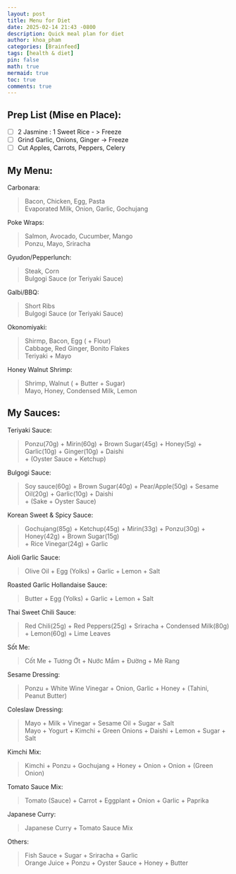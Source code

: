 ```yaml
---
layout: post
title: Menu for Diet
date: 2025-02-14 21:43 -0800
description: Quick meal plan for diet
author: khoa_pham
categories: [Brainfeed]
tags: [health & diet]
pin: false
math: true
mermaid: true
toc: true
comments: true
---
```


## Prep List (Mise en Place):
- [ ] 2 Jasmine : 1 Sweet Rice - > Freeze
- [ ] Grind Garlic, Onions, Ginger -> Freeze
- [ ] Cut Apples, Carrots, Peppers, Celery

## My Menu:
Carbonara:
> Bacon, Chicken, Egg, Pasta   
> Evaporated Milk, Onion, Garlic, Gochujang

Poke Wraps:
> Salmon, Avocado, Cucumber, Mango   
> Ponzu, Mayo, Sriracha

Gyudon/Pepperlunch:
> Steak, Corn   
> Bulgogi Sauce (or Teriyaki Sauce)

Galbi/BBQ:
> Short Ribs   
> Bulgogi Sauce (or Teriyaki Sauce)

Okonomiyaki:
> Shirmp, Bacon, Egg ( + Flour)   
> Cabbage, Red Ginger, Bonito Flakes   
> Teriyaki + Mayo

Honey Walnut Shrimp:
> Shrimp, Walnut ( + Butter + Sugar)   
> Mayo, Honey, Condensed Milk, Lemon   

## My Sauces:
Teriyaki Sauce: 
> Ponzu(70g) + Mirin(60g) + Brown Sugar(45g) + Honey(5g) + Garlic(10g) + Ginger(10g) + Daishi   
> \+ (Oyster Sauce + Ketchup)

Bulgogi Sauce: 
> Soy sauce(60g) + Brown Sugar(40g) + Pear/Apple(50g) + Sesame Oil(20g)  + Garlic(10g) + Daishi   
> \+ (Sake + Oyster Sauce)

Korean Sweet & Spicy Sauce:
> Gochujang(85g) + Ketchup(45g) + Mirin(33g) + Ponzu(30g) + Honey(42g) + Brown Sugar(15g)   
> \+ Rice Vinegar(24g) + Garlic

Aioli Garlic Sauce:
> Olive Oil + Egg (Yolks) + Garlic + Lemon + Salt

Roasted Garlic Hollandaise Sauce:
> Butter + Egg (Yolks) + Garlic + Lemon + Salt

Thai Sweet Chili Sauce: 
> Red Chili(25g) + Red Peppers(25g) + Sriracha + Condensed Milk(80g) + Lemon(60g) + Lime Leaves

Sốt Me:
> Cốt Me + Tương Ớt + Nước Mắm + Đường + Mè Rang

Sesame Dressing: 
> Ponzu + White Wine Vinegar + Onion, Garlic + Honey + (Tahini, Peanut Butter)

Coleslaw Dressing:
> Mayo + Milk + Vinegar + Sesame Oil + Sugar + Salt   
> Mayo + Yogurt + Kimchi + Green Onions + Daishi + Lemon + Sugar + Salt

Kimchi Mix:
> Kimchi + Ponzu + Gochujang + Honey + Onion + Onion + (Green Onion)

Tomato Sauce Mix:
> Tomato (Sauce) + Carrot + Eggplant + Onion + Garlic + Paprika

Japanese Curry:
> Japanese Curry + Tomato Sauce Mix

Others:
> Fish Sauce + Sugar + Sriracha + Garlic    
> Orange Juice + Ponzu + Oyster Sauce + Honey + Butter  
